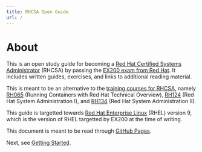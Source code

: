 ```yaml
---
title: RHCSA Open Guide
url: /
---
```


# About

This is an open study guide for becoming a [Red Hat Certified Systems Administrator](https://www.redhat.com/en/services/certification/rhcsa) (RHCSA)
by passing the [EX200 exam from Red Hat](https://www.redhat.com/en/services/training/ex200-red-hat-certified-system-administrator-rhcsa-exam).
It includes written guides, exercises, and links to additional reading material.

This is meant to be an alternative to the [training courses for RHCSA](https://www.redhat.com/en/services/certification/rhcsa?pfe-zeueqhsom=training), namely
[RH065](https://www.redhat.com/en/services/training/rh065-running-containers-red-hat-technical-overview) (Running Containers with Red Hat Technical Overview),
[RH124](https://www.redhat.com/en/services/training/rh124-red-hat-system-administration-i) (Red Hat System Administration I),
and [RH134](https://www.redhat.com/en/services/training/rh124-red-hat-system-administration-i) (Red Hat System Administration II).

This guide is targetted towards [Red Hat Enterprise Linux](https://www.redhat.com/en/technologies/linux-platforms/enterprise-linux) (RHEL) version 9,
which is the version of RHEL targetted by EX200 at the time of writing.

This document is meant to be read through [GitHub Pages](http://rbong.github.io/rhcsa-open-guide).

Next, see [Getting Started](/getting-started).
